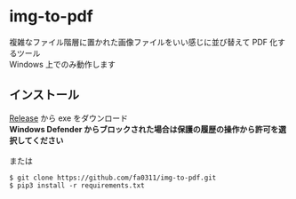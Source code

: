 # img-to-pdf

複雑なファイル階層に置かれた画像ファイルをいい感じに並び替えて PDF 化するツール<br>
Windows 上でのみ動作します<br>

## インストール

[Release](https://github.com/fa0311/img-to-pdf/releases) から exe をダウンロード<br>
**Windows Defender からブロックされた場合は保護の履歴の操作から許可を選択してください**
<br><br>
または

```console
$ git clone https://github.com/fa0311/img-to-pdf.git
$ pip3 install -r requirements.txt
```
